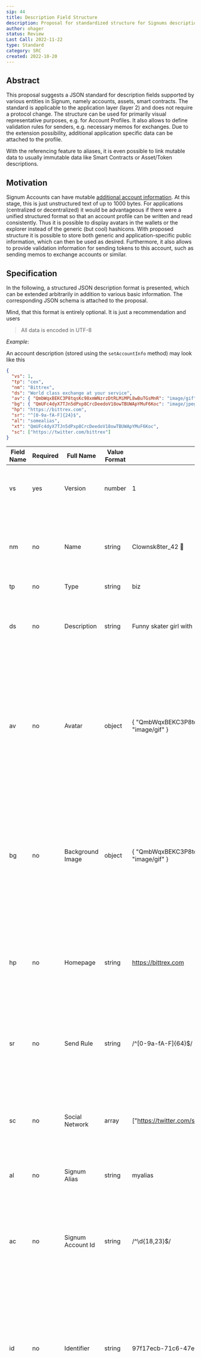 ```yaml
---
sip: 44
title: Description Field Structure
description: Proposal for standardized structure for Signums description fields in Account, Token/Assets, Smart Contract, Alias 
author: ohager
status: Review
Last Call: 2022-11-22
type: Standard
category: SRC
created: 2022-10-20
---
```


## Abstract

This proposal suggests a JSON standard for description fields supported by various entities in Signum, namely accounts, assets, smart contracts.
The standard is applicable to the application layer (layer 2) and does not require a protocol change. The structure can be used for primarily 
visual representative purposes, e.g. for Account Profiles. It also allows to define validation rules for senders, e.g. necessary memos for exchanges. 
Due to the extension possibility, additional application specific data can be attached to the profile.  

With the referencing feature to aliases, it is even possible to link mutable data to usually immutable data like Smart Contracts or Asset/Token descriptions.

## Motivation

Signum Accounts can have mutable [additional account information](https://europe.signum.network/api-doc/index.html#post-/api-requestType-setAccountInfo). At this stage, this is just unstructured text of up to 1000 bytes. For applications (centralized or decentralized) it would be advantageous if there were a unified structured format so that an account profile can be written and read consistently. Thus it is possible to display avatars in the wallets or the explorer instead of the generic (but cool) hashicons. With proposed structure it is possible to store both generic and application-specific public information, which can then be used as desired. Furthermore, it also allows to provide validation information for sending tokens to this account, such as sending memos to exchange accounts or similar.


## Specification

In the following, a structured JSON description format is presented, which can be extended arbitrarily in addition to various basic information. The corresponding JSON schema is attached to the proposal. 

Mind, that this format is entirely optional. It is just a recommendation and users 


> All data is encoded in UTF-8


_Example_:

An account description (stored using the `setAccountInfo` method) may look like this

```json
{
  "vs": 1,
  "tp": "cex",
  "nm": "Bittrex",
  "ds": "World class exchange at your service",
  "av": { "QmbWqxBEKC3P8tqsKc98xmWNzrzDtRLMiMPL8wBuTGsMnR": "image/gif" },
  "bg": { "QmUFc4dyX7TJn5dPxp8CrcDeedoV18owTBUWApYMuF6Koc": "image/jpeg" },
  "hp": "https://bittrex.com",
  "sr": "^[0-9a-fA-F]{24}$",
  "al": "somealias",
  "xt": "QmUFc4dyX7TJn5dPxp8CrcDeedoV18owTBUWApYMuF6Koc",
  "sc": ["https://twitter.com/bittrex"]
}
```

| Field Name | Required | Full Name         | Value Format | Example                                                               | Rules                                                                                                                     | Description                                                                                                                                                                                                                  |
|------------|----------|-------------------|--------------|-----------------------------------------------------------------------|---------------------------------------------------------------------------------------------------------------------------|------------------------------------------------------------------------------------------------------------------------------------------------------------------------------------------------------------------------------|
| vs         | yes      | Version           | number       | 1                                                                     |                                                                                                                           | An integer number to determine the formats version number                                                                                                                                                                    |
| nm         | no       | Name              | string       | Clownsk8ter_42 🥳                                                     | /^.{,24}$/                                                                                                                | The accounts name, which can be arbitrary UTF-8 string with at max 24 chars                                                                                                                                                  |
| tp         | no       | Type              | string       | biz                                                                   | /^biz                                                                                                                     | bot                                                                                                                                                                                                                          |cex|dex|dev|hum|tok|oth$/                                                                                       | A three character code classifying this accounts type                                                                                                                                                                        |
| ds         | no       | Description       | string       | Funny skater girl with 🤡 mask and ...                                | /^.{,384}$/                                                                                                               | A more extensive description , which can be arbitrary UTF-8 string with at max 384 chars                                                                                                                                     |
| av         | no       | Avatar            | object       | { "QmbWqxBEKC3P8tqsKc98xmWNzrzDtRLMiMPL8wBuTGsMnR": "image/gif" }     | A dynamic JSON object, which one and only fields key is an IPFS hash (CID0 or CID1), and a valid image Mime Type as value | The profile image aka avatar, stored on IPFS. There is no technical limit applied, but it's a good practice to have small quadratic sized images, e.g. up to 128 KiB                                                         |
| bg         | no       | Background Image  | object       | { "QmbWqxBEKC3P8tqsKc98xmWNzrzDtRLMiMPL8wBuTGsMnR": "image/gif" }     | A dynamic JSON object, which one and only fields key is an IPFS hash (CID0 or CID1), and a valid image Mime Type as value | A background image stored on IPFS.   There is no technical limit applied, but it's a good practice to have optimized banner like images, e.g. up to 512 KiB                                                                  |
| hp         | no       | Homepage          | string       | https://bittrex.com                                                   | URL/CID                                                                                                                   | An (sanitized) URL of at maximum 128 characters pointing to a web presence of that account.                                                                                                                                  |
| sr         | no       | Send Rule         | string       | /^[0-9a-fA-F]{64}$/                                                   | A valid Regex                                                                                                             | A regex that needs to be matched when sending to this account, i.e. a memo for bots or exchanges                                                                                                                             |
| sc         | no       | Social Network    | array        | ["https://twitter.com/sk8terclown_42","https://discord.gg/ZGHgCXy45"] | An array of URLs/CIDs                                                                                                     | A list of at max. three (sanitized) URLs or IPFS CIDs of at maximum 92 characters each                                                                                                                                       |
| al         | no       | Signum Alias      | string       | myalias                                                               | /^\w{1,100}$/                                                                                                             | An related alias of the Signum chain                                                                                                                                                                                         |
| ac         | no       | Signum Account Id | string       | /^\d{18,23}$/                                                         | 895212263565386113                                                                                                        | Mostly useful in conjunction with Aliases: Used to resolve accounts by Aliases (Account Name System - ANS)                                                                                                                   |
| id         | no       | Identifier        | string       | 97f17ecb-71c6-47e9-a87d-7a78a52f3197                                  |                                                                                                                           | Any arbitrary identifier or reference with maximum length of 48 bytes. It can be a Signum Id, i.e. Transaction, Account, Token, or any other                                                                                 |
| xt         | no       | Extension         | string       | QmUFc4dyX7TJn5dPxp8CrcDeedoV18owTBUWApYMuF6Koc                        | A valid IPFS CID                                                                                                          | The CID for extended information. The resulting document does not follow any format restrictions, as it completely use case dependent. Good formats are JSON, but also private information in encrypted formats is possible. |

### Custom In-Object Extensions

The mentioned fields are almost all optional. To not overcomplicate minor custom extensions it is possible to add custom fields to this object, as long as the limit of 1000 bytes is not exceeded. As a recommendation a custom field SHOULD have as first character an `x` and SHOULD be only two characters, e.g. `x1`, or `xa` 

> Keep in mind, that custom fields can only be processed by applications, which support it.

_Examples_


```json
{
  "vs": 1,
  "tp": "smc",
  "nm": "Contract A",
  "ds": "Bla bla",
  "av": { "QmbWqxBEKC3P8tqsKc98xmWNzrzDtRLMiMPL8wBuTGsMnR": "image/gif" },
  "bg": { "QmUFc4dyX7TJn5dPxp8CrcDeedoV18owTBUWApYMuF6Koc": "image/jpeg" },
  "hp": "https://foobar.com",
  "sr": "^[0-9a-fA-F]{24}$",
  "al": "somealias",
  "x1": "https://github.com/foobar/contracts/blob/main/sources/contract.c"
}
```


Not recommended but still conformant objects:


_No x as first char used_
```json
{
  "vs": 1,
  "tp": "hum",
  "nm": "SignumArt Creator",
  "ds": "Some nice artworks from wy side",
  "av": { "QmbWqxBEKC3P8tqsKc98xmWNzrzDtRLMiMPL8wBuTGsMnR": "image/gif" },
  "bg": { "QmUFc4dyX7TJn5dPxp8CrcDeedoV18owTBUWApYMuF6Koc": "image/jpeg" },
  "tw": "mytwitter"
}
```

_More than two characters_

```json
{
  "vs": 1,
  "tp": "tok",
  "nm": "My Super Token",
  "ds": "This is the most valuable token",
  "av": { "QmbWqxBEKC3P8tqsKc98xmWNzrzDtRLMiMPL8wBuTGsMnR": "image/gif" },
  "x-tw": "mytwitter"
}
```


### Payload Size Limit

The JSON object SHOULD be [minimized](https://codebeautify.org/jsonminifier) to reduce the payload.
It should be noted that the total size of 1000 (one thousand) bytes MUST NOT be exceeded. It is the responsibility of the user to pay attention to the total size. By the fact that many fields are optional, a margin is created.
Mind that Unicode characters can occupy more than a single byte. 

### Field `tp`  - Type  

An account CAN be categorized using a three-letter code. Following pre-defined codes are suggested:

- Human Account: `hum`
- Smart Contract Account: `smc`  (as description field. The use of `al` is highly recommended)
- Non Smart contract, but automated Account: `bot` 
- Token/Asset: `tok` 
- Business Account: `biz`
- Centralized Exchange Account: `cex`
- Decentralized Exchange Account: `dex` 
- Other: `oth` 


### Field - `sr`  - Send Rule

The optional `sr` field is a regular expression that MUST be considered by applications, once it is present. The regular expression defines how the senders attached message MUST be formatted. If the rule is violated the sending application MUST NOT send the transaction to this account.

### Field - `al`  - Alias

This optional field relates the account with an alias. The Signum Alias system allows to be mutable, while still on-chain. This way it is possible to even make mutable descriptions for smart contracts, if using this SRC for Smart Contract description fields.

### Field - `ac`  - Account (ANS)

This optional field relates the content with an account. This is especially used for Signum Aliases, where the Alias can be used like an Account Name System (ANS in analogy to DNS) to resolve Aliases to accounts.

> This standard substitutes the old pattern where `acct:burst-...@burst` was used as URI to resolve aliases to accounts.

Using the `setAlias` method it is possible to use this minimum possible JSON for account relation:


```json
{
  "vs": 1,
  "ac": "8952122635653861124"
}
```


Applications supporting the Account Name System MUST be able to resolve this way, and allowing to set it accordingly.  


### Field - `xt`  - Extension

The profile information can be extended by any data by means of the `xt` field. The only condition is that they are available via IPFS. In this way any application specific data - also in encrypted form - can be coupled to a profile. This SRC does not prescribe whether and how this data should be structured.


### Image MIME-Types

For the `av` and `bg` field additional information of the [images MIME-Type](https://mimetype.io/all-types/#image) is required. At least supported image types SHOULD be:

- `image/jpeg`
- `image/png`
- `image/webp`
- `image/gif`
- `image/svg+xml`


### URIs

URIs SHOULD always be sanitized to avoid malicious URIs. In case of shorened URIs, the consuming application MUST run sanitization. This SRC does not prevent malicious URIs. If possible use CIDs instead.

### IPFS Hashes (CIDs)

Images, and extended Metadata are storable on IPFS and can be [addressed using CID](https://docs.ipfs.tech/concepts/content-addressing/). Depending on the version they consist of either 46 characters for CIDv0 or dynamic slighty larger sizes for CIDv1. As recommended by IPFS team, CID v1 should be preferred, as it will turn default soon. 


```
- CID v0: QmbWqxBEKC3P8tqsKc98xmWNzrzDtRLMiMPL8wBuTGsMnR
- CID v1: bafybeigdyrzt5sfp7udm7hu76uh7y26nf3efuylqabf3oclgtqy55fbzdi
```

## Additional Consideration

Although, Smart Contracts do not have separated Account Information like common accounts have, this SRC can be applied as description for Smart Contracts also. This way, interaction with smart contracts could have upfront sending validation also. 

### Alias Forwarding

The combination of the `al` field, even allows Smart Contracts to have _mutable_ information attached to it. It's entirely feasible, that the contract has its _immutable_ description according to this specification and links further _mutable_ information via an alias to it.

## Backwards Compatibility

This proposal is backwards compatible. If a profile does not provide such information further processing of those is skipped and has no impact on either protocol or similar. This SRC is intended for Application Layer (Layer 2) only.

## Security Considerations

It is implicit that all relevant profile metadata is unencrypted and publicly available. The use of profile information is optional (opt-in). Users have to be aware of this and MUST NOT store sensitive data in the metadata. Nevertheless, it is possible to store sensible information in the data referenced by `xt`.

As pointed out, this specification can be used in _immutable_ descriptions of smart contracts, assets/tokens,  _mutable_ account info and _mutable_ alias data. When resolving the `al` field, it MUST NOT be resolved recursively, i.e. chaining `al` resolving is not allowed.

## Reference Implementation

A [JSON Schema](https://json-schema.org/) is [available](../SRC/src-44/src44-json-schema.json) and also a [reference implementation](https://github.com/signum-network/signumjs/tree/main/packages/standards/src/src44) for Data Creation/Validation at least for Javascript/Typescript is provided.   


## Copyright
Copyright and related rights waived via [CC0](https://creativecommons.org/publicdomain/zero/1.0/).
